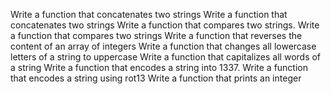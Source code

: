 Write a function that concatenates two strings
Write a function that concatenates two strings
Write a function that compares two strings.
Write a function that compares two strings
Write a function that reverses the content of an array of integers
Write a function that changes all lowercase letters of a string to uppercase
Write a function that capitalizes all words of a string
Write a function that encodes a string into 1337.
Write a function that encodes a string using rot13
Write a function that prints an integer
